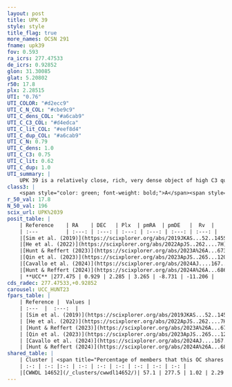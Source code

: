 ```yaml
---
layout: post
title: UPK 39
style: style
title_flag: true
more_names: OCSN 291
fname: upk39
fov: 0.593
ra_icrs: 277.47533
de_icrs: 0.92852
glon: 31.30085
glat: 5.20802
r50: 17.8
plx: 2.28515
UTI: "0.76"
UTI_COLOR: "#d2ecc9"
UTI_C_N_COL: "#cbe9c9"
UTI_C_dens_COL: "#a6cab9"
UTI_C_C3_COL: "#d4edca"
UTI_C_lit_COL: "#eef8d4"
UTI_C_dup_COL: "#a6cab9"
UTI_C_N: 0.79
UTI_C_dens: 1.0
UTI_C_C3: 0.75
UTI_C_lit: 0.62
UTI_C_dup: 1.0
UTI_summary: |
    UPK 39 is a relatively close, rich, very dense object of high C3 quality. It is moderately studied in the literature. This object shares a significant percentage of members with a later reported entry.
class3: |
    <span style="color: green; font-weight: bold;">A</span><span style="color: #FFC300; font-weight: bold;">B</span>
r_50_val: 17.8
N_50_val: 196
scix_url: UPK%2039
posit_table: |
    | Reference    | RA    | DEC   | Plx  | pmRA  | pmDE   |  Rv  |
    | :---         | :---: | :---: | :---: | :---: | :---: | :---: |
    |[Sim et al. (2019)](https://scixplorer.org/abs/2019JKAS...52..145S) | 277.485 | 1.002 | -- | 3.29 | -8.65 | -- |
    |[He et al. (2022)](https://scixplorer.org/abs/2022ApJS..262....7H) | 277.519 | 0.975 | 2.252 | 3.255 | -8.639 | -- |
    |[Hunt & Reffert (2023)](https://scixplorer.org/abs/2023A%26A...673A.114H) | 277.478 | 1.076 | 2.251 | 3.271 | -8.668 | 14.747 |
    |[Qin et al. (2023)](https://scixplorer.org/abs/2023ApJS..265...12Q) | 277.53 | 1.04 | 2.26 | 3.24 | -8.68 | -8.0 |
    |[Cavallo et al. (2024)](https://scixplorer.org/abs/2024AJ....167...12C) | 277.427 | 0.982 | 2.253 | -- | -- | -- |
    |[Hunt & Reffert (2024)](https://scixplorer.org/abs/2024A%26A...686A..42H) | 277.478 | 1.076 | 2.251 | 3.271 | -8.668 | 14.747 |
    | **UCC** |277.475 | 0.929 | 2.285 | 3.265 | -8.731 | -11.206 | 
cds_radec: 277.47533,+0.92852
carousel: UCC_HUNT23
fpars_table: |
    | Reference |  Values |
    | :---  |  :---:  |
    | [Sim et al. (2019)](https://scixplorer.org/abs/2019JKAS...52..145S) | `d_pc=431, log(age)=6.45` |
    | [He et al. (2022)](https://scixplorer.org/abs/2022ApJS..262....7H) | `A0=0.5, logAge=6.25` |
    | [Hunt & Reffert (2023)](https://scixplorer.org/abs/2023A%26A...673A.114H) | `AV50=2.315, diffAV50=2.228, MOD50=8.124, logAge50=6.614` |
    | [Qin et al. (2023)](https://scixplorer.org/abs/2023ApJS..265...12Q) | `E(B-V)=0.67, m-M=9.99, logt=6.85` |
    | [Cavallo et al. (2024)](https://scixplorer.org/abs/2024AJ....167...12C) | `AV50=3.27, dMod50=9.21, logAge50=6.9, [Fe/H]50=-0.1` |
    | [Hunt & Reffert (2024)](https://scixplorer.org/abs/2024A%26A...686A..42H) | `MassJ=204.415` |
shared_table: |
    | Cluster | <span title="Percentage of members that this OC shares with the ones listed">%</span>   | RA   | DEC   | Plx   | pmRA  | pmDE  | Rv | UTI |
    | :-: | :-: |:-: | :-: | :-: | :-: | :-: | :-: | :-: |
    |[CWWDL 14652](/_clusters/cwwdl14652/)| 57.1 | 277.5 | 1.02 | 2.29 | 3.03 | -8.83 | -11.21 |0.0 |
---
```

